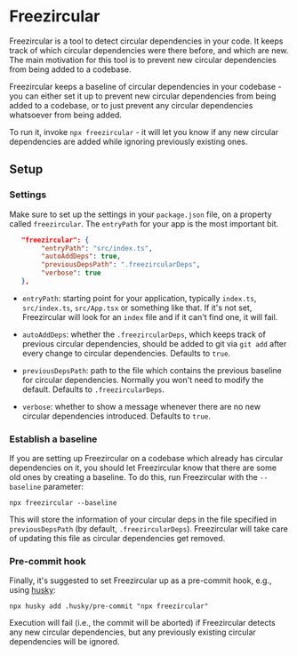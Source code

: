 # Freezircular

Freezircular is a tool to detect circular dependencies in your code. It keeps track of which
circular dependencies were there before, and which are new. The main motivation for this tool
is to prevent new circular dependencies from being added to a codebase.

Freezircular keeps a baseline of circular dependencies in your codebase - you can either set
it up to prevent new circular dependencies from being added to a codebase, or to just prevent
any circular dependencies whatsoever from being added.

To run it, invoke `npx freezircular` - it will let you know if any new circular dependencies
are added while ignoring previously existing ones.

## Setup

### Settings

Make sure to set up the settings in your `package.json` file, on a property called
`freezircular`. The `entryPath` for your app is the most important bit.

```json
   "freezircular": {
        "entryPath": "src/index.ts",
        "autoAddDeps": true,
        "previousDepsPath": ".freezircularDeps",
        "verbose": true
   },
```

- `entryPath`: starting point for your application, typically `index.ts`, `src/index.ts`,
  `src/App.tsx` or something like that. If it's not set, Freezircular will look for an
  `index` file and if it can't find one, it will fail.

- `autoAddDeps`: whether the `.freezircularDeps`, which keeps track of previous circular
  dependencies, should be added to git via `git add` after every change to circular
  dependencies. Defaults to `true`.

- `previousDepsPath`: path to the file which contains the previous baseline for circular
  dependencies. Normally you won't need to modify the default. Defaults to
  `.freezircularDeps`.

- `verbose`: whether to show a message whenever there are no new circular dependencies
  introduced. Defaults to `true`.

### Establish a baseline

If you are setting up Freezircular on a codebase which already has circular dependencies on
it, you should let Freezircular know that there are some old ones by creating a baseline. To
do this, run Freezircular with the `--baseline` parameter:

```
npx freezircular --baseline
```

This will store the information of your circular deps in the file specified in `previousDepsPath`
(by default, `.freezircularDeps`). Freezircular will take care of updating this file as circular
dependencies get removed.

### Pre-commit hook

Finally, it's suggested to set Freezircular up as a pre-commit hook, e.g., using
[husky](https://typicode.github.io/husky/#/):

```
npx husky add .husky/pre-commit "npx freezircular"
```

Execution will fail (i.e., the commit will be aborted) if Freezircular detects any new circular
dependencies, but any previously existing circular dependencies will be ignored.
